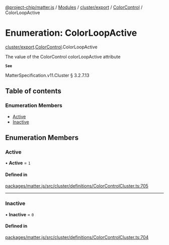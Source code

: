 [@project-chip/matter.js](../README.md) / [Modules](../modules.md) / [cluster/export](../modules/cluster_export.md) / [ColorControl](../modules/cluster_export.ColorControl.md) / ColorLoopActive

# Enumeration: ColorLoopActive

[cluster/export](../modules/cluster_export.md).[ColorControl](../modules/cluster_export.ColorControl.md).ColorLoopActive

The value of the ColorControl colorLoopActive attribute

**`See`**

MatterSpecification.v11.Cluster § 3.2.7.13

## Table of contents

### Enumeration Members

- [Active](cluster_export.ColorControl.ColorLoopActive.md#active)
- [Inactive](cluster_export.ColorControl.ColorLoopActive.md#inactive)

## Enumeration Members

### Active

• **Active** = ``1``

#### Defined in

[packages/matter.js/src/cluster/definitions/ColorControlCluster.ts:705](https://github.com/project-chip/matter.js/blob/5f71eedebdb9fa54338bde320c311bb359b7455d/packages/matter.js/src/cluster/definitions/ColorControlCluster.ts#L705)

___

### Inactive

• **Inactive** = ``0``

#### Defined in

[packages/matter.js/src/cluster/definitions/ColorControlCluster.ts:704](https://github.com/project-chip/matter.js/blob/5f71eedebdb9fa54338bde320c311bb359b7455d/packages/matter.js/src/cluster/definitions/ColorControlCluster.ts#L704)
